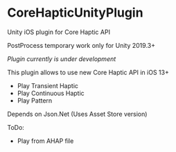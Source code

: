 # CoreHapticUnityPlugin
Unity iOS plugin for Core Haptic API

PostProcess temporary work only for Unity 2019.3+

*Plugin currently is under development*

This plugin allows to use new Core Haptic API in iOS 13+

- Play Transient Haptic
- Play Continuous Haptic
- Play Pattern

Depends on Json.Net (Uses Asset Store version)

ToDo:
- Play from AHAP file
